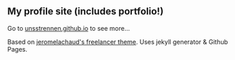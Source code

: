 ## My profile site (includes portfolio!)

Go to [unsstrennen.github.io](https://unsstrennen.github.io) to see more...

Based on [jeromelachaud's freelancer theme](https://github.com/jeromelachaud/freelancer-theme). Uses jekyll generator & Github Pages.